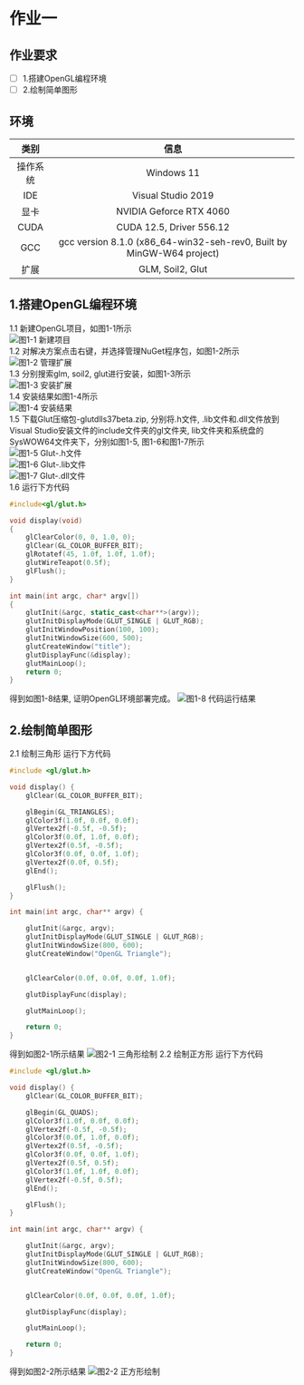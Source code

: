 # 作业一
## 作业要求
- [ ] 1.搭建OpenGL编程环境
- [ ] 2.绘制简单图形
## 环境
| **类别** | **信息** |
| :----:  | :----: |
| 操作系统  | Windows 11 |
| IDE      | Visual Studio 2019 |
| 显卡 | NVIDIA Geforce RTX 4060 |
| CUDA | CUDA 12.5, Driver 556.12 |
| GCC | gcc version 8.1.0 (x86_64-win32-seh-rev0, Built by MinGW-W64 project) |
| 扩展 | GLM, Soil2, Glut |
## 1.搭建OpenGL编程环境
1.1 新建OpenGL项目，如图1-1所示\
![图1-1 新建项目](../images/homework1_figure1.png) \
1.2 对解决方案点击右键，并选择管理NuGet程序包，如图1-2所示
![图1-2 管理扩展](../images/homework1_figure2.png) \
1.3 分别搜索glm, soil2, glut进行安装，如图1-3所示 \
![图1-3 安装扩展](../images/homework1_figure3.png) \
1.4 安装结果如图1-4所示 \
![图1-4 安装结果](../images/homework1_figure4.png) \
1.5 下载Glut压缩包-glutdlls37beta.zip, 分别将.h文件, .lib文件和.dll文件放到Visual Studio安装文件的include文件夹的gl文件夹, lib文件夹和系统盘的SysWOW64文件夹下，分别如图1-5, 图1-6和图1-7所示 \
![图1-5 Glut-.h文件](../images/homework1_figure5.png) \
![图1-6 Glut-.lib文件](../images/homework1_figure6.png) \
![图1-7 Glut-.dll文件](../images/homework1_figure7.png) \
1.6 运行下方代码
```cpp
#include<gl/glut.h>

void display(void)
{
	glClearColor(0, 0, 1.0, 0);
	glClear(GL_COLOR_BUFFER_BIT);
	glRotatef(45, 1.0f, 1.0f, 1.0f);
	glutWireTeapot(0.5f);
	glFlush();
}

int main(int argc, char* argv[])
{
	glutInit(&argc, static_cast<char**>(argv));
	glutInitDisplayMode(GLUT_SINGLE | GLUT_RGB);
	glutInitWindowPosition(100, 100);
	glutInitWindowSize(600, 500);
	glutCreateWindow("title");
	glutDisplayFunc(&display);
	glutMainLoop();
	return 0;
}
```
得到如图1-8结果, 证明OpenGL环境部署完成。
![图1-8 代码运行结果](../images/homework1_figure8.png)

## 2.绘制简单图形
2.1 绘制三角形
运行下方代码
```cpp
#include <gl/glut.h>

void display() {
    glClear(GL_COLOR_BUFFER_BIT);

    glBegin(GL_TRIANGLES);
    glColor3f(1.0f, 0.0f, 0.0f); 
    glVertex2f(-0.5f, -0.5f); 
    glColor3f(0.0f, 1.0f, 0.0f); 
    glVertex2f(0.5f, -0.5f);  
    glColor3f(0.0f, 0.0f, 1.0f);
    glVertex2f(0.0f, 0.5f);
    glEnd();

    glFlush();
}

int main(int argc, char** argv) {

    glutInit(&argc, argv);
    glutInitDisplayMode(GLUT_SINGLE | GLUT_RGB);
    glutInitWindowSize(800, 600);
    glutCreateWindow("OpenGL Triangle");


    glClearColor(0.0f, 0.0f, 0.0f, 1.0f);

    glutDisplayFunc(display);

    glutMainLoop();

    return 0;
}
```
得到如图2-1所示结果
![图2-1 三角形绘制](../images/homework1_figure9.png)
2.2 绘制正方形
运行下方代码
```cpp
#include <gl/glut.h>

void display() {
    glClear(GL_COLOR_BUFFER_BIT);

    glBegin(GL_QUADS);
    glColor3f(1.0f, 0.0f, 0.0f); 
    glVertex2f(-0.5f, -0.5f);  
    glColor3f(0.0f, 1.0f, 0.0f); 
    glVertex2f(0.5f, -0.5f);   
    glColor3f(0.0f, 0.0f, 1.0f); 
    glVertex2f(0.5f, 0.5f);  
    glColor3f(1.0f, 1.0f, 0.0f); 
    glVertex2f(-0.5f, 0.5f);  
    glEnd();

    glFlush();
}

int main(int argc, char** argv) {

    glutInit(&argc, argv);
    glutInitDisplayMode(GLUT_SINGLE | GLUT_RGB);
    glutInitWindowSize(800, 600);
    glutCreateWindow("OpenGL Triangle");


    glClearColor(0.0f, 0.0f, 0.0f, 1.0f);

    glutDisplayFunc(display);

    glutMainLoop();

    return 0;
}
```
得到如图2-2所示结果
![图2-2 正方形绘制](../images/homework1_figure10.png)

